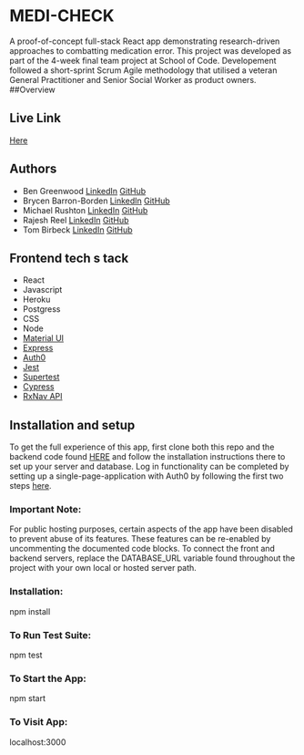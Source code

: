 # MEDI-CHECK
A proof-of-concept full-stack React app demonstrating research-driven approaches to combatting medication error. This project was developed as part of the 4-week final team project at School of Code. Developement followed a short-sprint Scrum Agile methodology that utilised a veteran General Practitioner and Senior Social Worker as product owners. 
##Overview

## Live Link
[Here](https://medi-check.netlify.app/
)

## Authors

- Ben Greenwood [LinkedIn]() [GitHub]()
- Brycen Barron-Borden [LinkedIn](https://www.linkedin.com/in/brycenbb/) [GitHub](https://github.com/brycenbb)
- Michael Rushton [LinkedIn](www.linkedin.com/in/michael-rushton) [GitHub](https://github.com/michaelrushton-dev)
- Rajesh Reel [LinkedIn](https://www.linkedin.com/in/rajesh-reel) [GitHub](https://www.github.com/rajesh-reel)
- Tom Birbeck [LinkedIn](https://www.linkedin.com/in/tom-birbeck-036356248/) [GitHub](https://github.com/TomBirbeck)

## Frontend tech s tack
- React
- Javascript
- Heroku
- Postgress
- CSS
- Node
- [Material UI](https://mui.com/)
- [Express](https://expressjs.com/)
- [Auth0](https://auth0.com/)
- [Jest](https://jestjs.io/)
- [Supertest](https://www.npmjs.com/package/supertest)
- [Cypress](https://www.cypress.io/)
- [RxNav API](https://lhncbc.nlm.nih.gov/RxNav/)

## Installation and setup

To get the full experience of this app, first clone both this repo and the backend code found [HERE](https://github.com/SchoolOfCode/final-project_back-end-five-guys) and follow the installation instructions there to set up your server and database. Log in functionality can be completed by setting up a single-page-application with Auth0 by following the first two steps [here](https://auth0.com/docs/quickstart/spa/react/01-login#install-the-auth0-react-sdk=).

### Important Note:
For public hosting purposes, certain aspects of the app have been disabled to prevent abuse of its features. These features can be
re-enabled by uncommenting the documented code blocks. To connect the front and backend servers, replace the DATABASE_URL variable found throughout the project with your own local or hosted server path. 

### Installation:

npm install

### To Run Test Suite:

npm test

### To Start the App:

npm start

### To Visit App:

localhost:3000
